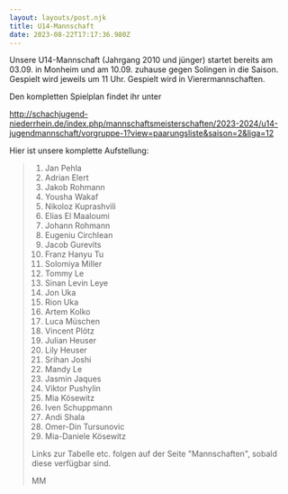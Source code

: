 ```yaml
---
layout: layouts/post.njk
title: U14-Mannschaft
date: 2023-08-22T17:17:36.980Z
---
```

U﻿nsere U14-Mannschaft (Jahrgang 2010 und jünger) startet bereits am 03.09. in Monheim und am 10.09. zuhause gegen Solingen in die Saison. Gespielt wird jeweils um 11 Uhr. Gespielt wird in Vierermannschaften.

D﻿en kompletten Spielplan findet ihr unter

<http://schachjugend-niederrhein.de/index.php/mannschaftsmeisterschaften/2023-2024/u14-jugendmannschaft/vorgruppe-1?view=paarungsliste&saison=2&liga=12>

H﻿ier ist unsere komplette Aufstellung:

> 1. Jan Pehla
> 2. Adrian Elert
> 3. Jakob Rohmann
> 4. Yousha Wakaf
> 5. Nikoloz Kuprashvili
> 6. Elias El Maaloumi
> 7. Johann Rohmann
> 8. Eugeniu Circhlean
> 9. Jacob Gurevits
> 10. Franz Hanyu Tu
> 11. Solomiya Miller
> 12. Tommy Le
> 13. Sinan Levin Leye
> 14. Jon Uka
> 15. Rion Uka
> 16. Artem Kolko
> 17. Luca Müschen
> 18. Vincent Plötz
> 19. Julian Heuser
> 20. Lily Heuser
> 21. Srihan Joshi
> 22. Mandy Le
> 23. Jasmin Jaques
> 24. Viktor Pushylin
> 25. Mia Kösewitz
> 26. Iven Schuppmann
> 27. Andi Shala
> 28. Omer-Din Tursunovic
> 29. Mia-Daniele Kösewitz
>
> L﻿inks zur Tabelle etc. folgen auf der Seite "Mannschaften", sobald diese verfügbar sind.
>
> M﻿M